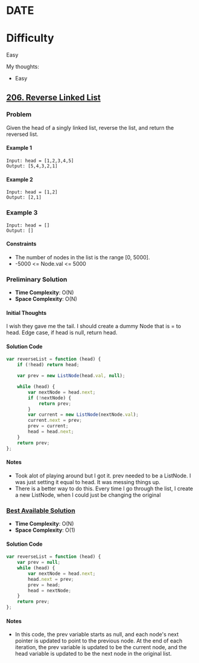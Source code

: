 # DATE

# Difficulty

Easy

My thoughts:

-   Easy

## [206. Reverse Linked List](https://leetcode.com/problems/reverse-linked-list/?envType=study-plan&id=level-1)

### Problem

Given the head of a singly linked list, reverse the list, and return the reversed list.

#### Example 1

```
Input: head = [1,2,3,4,5]
Output: [5,4,3,2,1]
```

#### Example 2

```
Input: head = [1,2]
Output: [2,1]
```

### Example 3

```
Input: head = []
Output: []
```

#### Constraints

-   The number of nodes in the list is the range [0, 5000].
-   -5000 <= Node.val <= 5000

### Preliminary Solution

-   **Time Complexity**: O(N)
-   **Space Complexity**: O(N)

#### Initial Thoughts

I wish they gave me the tail. I should create a dummy Node that is = to head. Edge case, if head is null, return head.

#### Solution Code

```js
var reverseList = function (head) {
    if (!head) return head;

    var prev = new ListNode(head.val, null);

    while (head) {
        var nextNode = head.next;
        if (!nextNode) {
            return prev;
        }
        var current = new ListNode(nextNode.val);
        current.next = prev;
        prev = current;
        head = head.next;
    }
    return prev;
};
```

#### Notes

-   Took alot of playing around but I got it. prev needed to be a ListNode. I was just setting it equal to head. It was messing things up.
-   There is a better way to do this. Every time I go through the list, I create a new ListNode, when I could just be changing the original

### [Best Available Solution](SOLUTION_LINK)

-   **Time Complexity**: O(N)
-   **Space Complexity**: O(1)

#### Solution Code

```js
var reverseList = function (head) {
    var prev = null;
    while (head) {
        var nextNode = head.next;
        head.next = prev;
        prev = head;
        head = nextNode;
    }
    return prev;
};
```

#### Notes

-   In this code, the prev variable starts as null, and each node's next pointer is updated to point to the previous node. At the end of each iteration, the prev variable is updated to be the current node, and the head variable is updated to be the next node in the original list.
